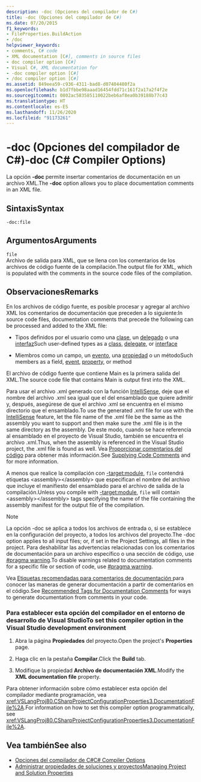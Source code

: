 ```yaml
---
description: -doc (Opciones del compilador de C#)
title: -doc (Opciones del compilador de C#)
ms.date: 07/20/2015
f1_keywords:
- FileProperties.BuildAction
- /doc
helpviewer_keywords:
- comments, C# code
- XML documentation [C#], comments in source files
- doc compiler option [C#]
- Visual C#, XML documentation for
- -doc compiler option [C#]
- /doc compiler option [C#]
ms.assetid: 849eea59-c936-4311-bad8-d07404480f2a
ms.openlocfilehash: b1d7fbbe98aaad16454fdd71c161f2a17a2f4f2e
ms.sourcegitcommit: 0802ac583585110022beb6af8ea0b39188b77c43
ms.translationtype: HT
ms.contentlocale: es-ES
ms.lasthandoff: 11/26/2020
ms.locfileid: "91173261"
---
```

# <a name="-doc-c-compiler-options"></a><span data-ttu-id="a3aaa-103">-doc (Opciones del compilador de C#)</span><span class="sxs-lookup"><span data-stu-id="a3aaa-103">-doc (C# Compiler Options)</span></span>

<span data-ttu-id="a3aaa-104">La opción **-doc** permite insertar comentarios de documentación en un archivo XML.</span><span class="sxs-lookup"><span data-stu-id="a3aaa-104">The **-doc** option allows you to place documentation comments in an XML file.</span></span>  
  
## <a name="syntax"></a><span data-ttu-id="a3aaa-105">Sintaxis</span><span class="sxs-lookup"><span data-stu-id="a3aaa-105">Syntax</span></span>  
  
```console  
-doc:file  
```  
  
## <a name="arguments"></a><span data-ttu-id="a3aaa-106">Argumentos</span><span class="sxs-lookup"><span data-stu-id="a3aaa-106">Arguments</span></span>  

 `file`  
 <span data-ttu-id="a3aaa-107">Archivo de salida para XML, que se llena con los comentarios de los archivos de código fuente de la compilación.</span><span class="sxs-lookup"><span data-stu-id="a3aaa-107">The output file for XML, which is populated with the comments in the source code files of the compilation.</span></span>  
  
## <a name="remarks"></a><span data-ttu-id="a3aaa-108">Observaciones</span><span class="sxs-lookup"><span data-stu-id="a3aaa-108">Remarks</span></span>  

 <span data-ttu-id="a3aaa-109">En los archivos de código fuente, es posible procesar y agregar al archivo XML los comentarios de documentación que preceden a lo siguiente:</span><span class="sxs-lookup"><span data-stu-id="a3aaa-109">In source code files, documentation comments that precede the following can be processed and added to the XML file:</span></span>  
  
- <span data-ttu-id="a3aaa-110">Tipos definidos por el usuario como una [clase](../keywords/class.md), un [delegado](../builtin-types/reference-types.md#the-delegate-type) o una [interfaz](../keywords/interface.md)</span><span class="sxs-lookup"><span data-stu-id="a3aaa-110">Such user-defined types as a [class](../keywords/class.md), [delegate](../builtin-types/reference-types.md#the-delegate-type), or [interface](../keywords/interface.md)</span></span>  
  
- <span data-ttu-id="a3aaa-111">Miembros como un campo, un [evento](../keywords/event.md), una [propiedad](../../programming-guide/classes-and-structs/using-properties.md) o un método</span><span class="sxs-lookup"><span data-stu-id="a3aaa-111">Such members as a field, [event](../keywords/event.md), [property](../../programming-guide/classes-and-structs/using-properties.md), or method</span></span>  
  
 <span data-ttu-id="a3aaa-112">El archivo de código fuente que contiene Main es la primera salida del XML.</span><span class="sxs-lookup"><span data-stu-id="a3aaa-112">The source code file that contains Main is output first into the XML.</span></span>  
  
 <span data-ttu-id="a3aaa-113">Para usar el archivo .xml generado con la función [IntelliSense](/visualstudio/ide/using-intellisense), deje que el nombre del archivo .xml sea igual que el del ensamblado que quiere admitir y, después, asegúrese de que el archivo .xml se encuentra en el mismo directorio que el ensamblado.</span><span class="sxs-lookup"><span data-stu-id="a3aaa-113">To use the generated .xml file for use with the [IntelliSense](/visualstudio/ide/using-intellisense) feature, let the file name of the .xml file be the same as the assembly you want to support and then make sure the .xml file is in the same directory as the assembly.</span></span> <span data-ttu-id="a3aaa-114">De este modo, cuando se hace referencia al ensamblado en el proyecto de Visual Studio, también se encuentra el archivo .xml.</span><span class="sxs-lookup"><span data-stu-id="a3aaa-114">Thus, when the assembly is referenced in the Visual Studio project, the .xml file is found as well.</span></span> <span data-ttu-id="a3aaa-115">Vea [Proporcionar comentarios del código](/visualstudio/ide/reference/generate-xml-documentation-comments) para obtener más información.</span><span class="sxs-lookup"><span data-stu-id="a3aaa-115">See [Supplying Code Comments](/visualstudio/ide/reference/generate-xml-documentation-comments) and for more information.</span></span>  
  
 <span data-ttu-id="a3aaa-116">A menos que realice la compilación con [-target:module](./target-module-compiler-option.md), `file` contendrá etiquetas \<assembly>\</assembly> que especifican el nombre del archivo que incluye el manifiesto del ensamblado para el archivo de salida de la compilación.</span><span class="sxs-lookup"><span data-stu-id="a3aaa-116">Unless you compile with [-target:module](./target-module-compiler-option.md), `file` will contain \<assembly>\</assembly> tags specifying the name of the file containing the assembly manifest for the output file of the compilation.</span></span>  
  
> [!NOTE]
> <span data-ttu-id="a3aaa-117">La opción -doc se aplica a todos los archivos de entrada o, si se establece en la configuración del proyecto, a todos los archivos del proyecto.</span><span class="sxs-lookup"><span data-stu-id="a3aaa-117">The -doc option applies to all input files; or, if set in the Project Settings, all files in the project.</span></span> <span data-ttu-id="a3aaa-118">Para deshabilitar las advertencias relacionadas con los comentarios de documentación para un archivo específico o una sección de código, use [#pragma warning](../preprocessor-directives/preprocessor-pragma-warning.md).</span><span class="sxs-lookup"><span data-stu-id="a3aaa-118">To disable warnings related to documentation comments for a specific file or section of code, use [#pragma warning](../preprocessor-directives/preprocessor-pragma-warning.md).</span></span>  
  
 <span data-ttu-id="a3aaa-119">Vea [Etiquetas recomendadas para comentarios de documentación ](../../programming-guide/xmldoc/recommended-tags-for-documentation-comments.md) para conocer las maneras de generar documentación a partir de comentarios en el código.</span><span class="sxs-lookup"><span data-stu-id="a3aaa-119">See [Recommended Tags for Documentation Comments](../../programming-guide/xmldoc/recommended-tags-for-documentation-comments.md) for ways to generate documentation from comments in your code.</span></span>  
  
### <a name="to-set-this-compiler-option-in-the-visual-studio-development-environment"></a><span data-ttu-id="a3aaa-120">Para establecer esta opción del compilador en el entorno de desarrollo de Visual Studio</span><span class="sxs-lookup"><span data-stu-id="a3aaa-120">To set this compiler option in the Visual Studio development environment</span></span>  
  
1. <span data-ttu-id="a3aaa-121">Abra la página **Propiedades** del proyecto.</span><span class="sxs-lookup"><span data-stu-id="a3aaa-121">Open the project's **Properties** page.</span></span>  
  
2. <span data-ttu-id="a3aaa-122">Haga clic en la pestaña **Compilar**.</span><span class="sxs-lookup"><span data-stu-id="a3aaa-122">Click the **Build** tab.</span></span>  
  
3. <span data-ttu-id="a3aaa-123">Modifique la propiedad **Archivo de documentación XML**.</span><span class="sxs-lookup"><span data-stu-id="a3aaa-123">Modify the **XML documentation file** property.</span></span>  
  
 <span data-ttu-id="a3aaa-124">Para obtener información sobre cómo establecer esta opción del compilador mediante programación, vea <xref:VSLangProj80.CSharpProjectConfigurationProperties3.DocumentationFile%2A>.</span><span class="sxs-lookup"><span data-stu-id="a3aaa-124">For information on how to set this compiler option programmatically, see <xref:VSLangProj80.CSharpProjectConfigurationProperties3.DocumentationFile%2A>.</span></span>  
  
## <a name="see-also"></a><span data-ttu-id="a3aaa-125">Vea también</span><span class="sxs-lookup"><span data-stu-id="a3aaa-125">See also</span></span>

- [<span data-ttu-id="a3aaa-126">Opciones del compilador de C#</span><span class="sxs-lookup"><span data-stu-id="a3aaa-126">C# Compiler Options</span></span>](./index.md)
- [<span data-ttu-id="a3aaa-127">Administrar propiedades de soluciones y proyectos</span><span class="sxs-lookup"><span data-stu-id="a3aaa-127">Managing Project and Solution Properties</span></span>](/visualstudio/ide/managing-project-and-solution-properties)
